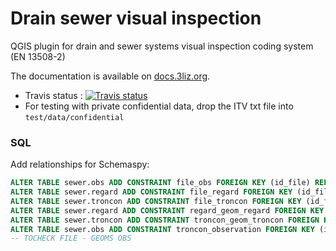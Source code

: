 # Drain sewer visual inspection

QGIS plugin for drain and sewer systems visual inspection coding system (EN 13508-2)

The documentation is available on [docs.3liz.org](https://3liz.github.io/qgis_drain_sewer_visual_inspection/).

* Travis status : [![Travis status](https://api.travis-ci.org/3liz/qgis_drain_sewer_visual_inspection.svg?branch=master)](https://travis-ci.org/3liz/qgis_drain_sewer_visual_inspection)
* For testing with private confidential data, drop the ITV txt file into `test/data/confidential`

### SQL

Add relationships for Schemaspy:

```sql
ALTER TABLE sewer.obs ADD CONSTRAINT file_obs FOREIGN KEY (id_file) REFERENCES sewer.file (id);
ALTER TABLE sewer.regard ADD CONSTRAINT file_regard FOREIGN KEY (id_file) REFERENCES sewer.file (id);
ALTER TABLE sewer.troncon ADD CONSTRAINT file_troncon FOREIGN KEY (id_file) REFERENCES sewer.file (id);
ALTER TABLE sewer.regard ADD CONSTRAINT regard_geom_regard FOREIGN KEY (id_geom_regard) REFERENCES sewer.geom_regard (id);
ALTER TABLE sewer.troncon ADD CONSTRAINT troncon_geom_troncon FOREIGN KEY (id_geom_troncon) REFERENCES sewer.geom_troncon (id);
ALTER TABLE sewer.obs ADD CONSTRAINT troncon_observation FOREIGN KEY (id_troncon) REFERENCES sewer.troncon (id);
-- TOCHECK FILE - GEOMS OBS
```
